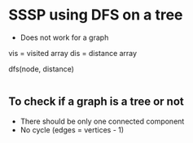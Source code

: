 # SSSP using DFS on a tree

- Does not work for a graph

vis = visited array
dis = distance array

dfs(node, distance)

```cpp

```

## To check if a graph is a tree or not

- There should be only one connected component
- No cycle (edges = vertices - 1)
